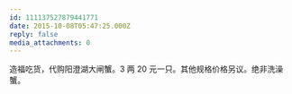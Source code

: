 ```yaml
---
id: 111137527879441771
date: 2015-10-08T05:47:25.000Z
reply: false
media_attachments: 0
---
```


造福吃货，代购阳澄湖大闸蟹。3 两 20 元一只。其他规格价格另议。绝非洗澡蟹。

